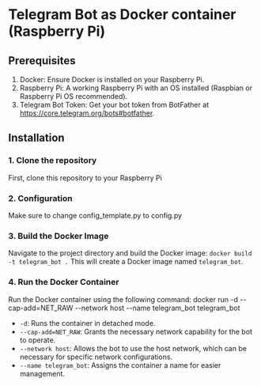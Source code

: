 # Telegram Bot as Docker container (Raspberry Pi)


## Prerequisites

1. Docker: Ensure Docker is installed on your Raspberry Pi.
2. Raspberry Pi: A working Raspberry Pi with an OS installed (Raspbian or Raspberry Pi OS recommended).
3. Telegram Bot Token: Get your bot token from BotFather at https://core.telegram.org/bots#botfather.

## Installation

### 1. Clone the repository

First, clone this repository to your Raspberry Pi

### 2. Configuration

Make sure to change config_template.py to config.py

### 3. Build the Docker Image

Navigate to the project directory and build the Docker image:
`docker build -t telegram_bot .`
This will create a Docker image named `telegram_bot`.

### 4. Run the Docker Container

Run the Docker container using the following command:
docker run -d --cap-add=NET_RAW --network host --name telegram_bot telegram_bot
- `-d`: Runs the container in detached mode.
- `--cap-add=NET_RAW`: Grants the necessary network capability for the bot to operate.
- `--network host`: Allows the bot to use the host network, which can be necessary for specific network configurations.
- `--name telegram_bot`: Assigns the container a name for easier management.
